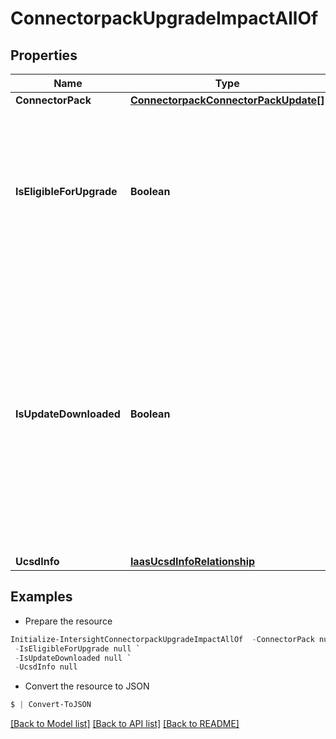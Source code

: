 # ConnectorpackUpgradeImpactAllOf
## Properties

Name | Type | Description | Notes
------------ | ------------- | ------------- | -------------
**ConnectorPack** | [**ConnectorpackConnectorPackUpdate[]**](ConnectorpackConnectorPackUpdate.md) |  | [optional] 
**IsEligibleForUpgrade** | **Boolean** | States whether the UCS Director is eligible for an upgrade. Set to true if connector packs are available for upgrade, else set to false. | [optional] [readonly] 
**IsUpdateDownloaded** | **Boolean** | States whether all the requisite updates have been downloaded to the target UCS Director. Set to true if all connector packs required to upgrade UCS Director to the next iteration have been downloaded, else set to false. | [optional] [readonly] 
**UcsdInfo** | [**IaasUcsdInfoRelationship**](IaasUcsdInfoRelationship.md) |  | [optional] 

## Examples

- Prepare the resource
```powershell
Initialize-IntersightConnectorpackUpgradeImpactAllOf  -ConnectorPack null `
 -IsEligibleForUpgrade null `
 -IsUpdateDownloaded null `
 -UcsdInfo null
```

- Convert the resource to JSON
```powershell
$ | Convert-ToJSON
```

[[Back to Model list]](../README.md#documentation-for-models) [[Back to API list]](../README.md#documentation-for-api-endpoints) [[Back to README]](../README.md)

